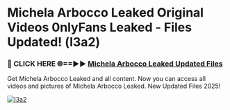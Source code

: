 # Michela Arbocco Leaked Original Videos 0nlyFans Leaked - Files Updated! (l3a2)

<h3>🔴 CLICK HERE 🌐==►► <a href="https://tinyurl.com/x26r9saj" rel="nofollow">Michela Arbocco Leaked Updated Files</a></h3>

Get Michela Arbocco Leaked and all content. Now you can access all videos and pictures of Michela Arbocco Leaked. New Updated Files 2025!

[![l3a2](https://i.imgur.com/LkgZPqh.gif)](https://tinyurl.com/x26r9saj)
